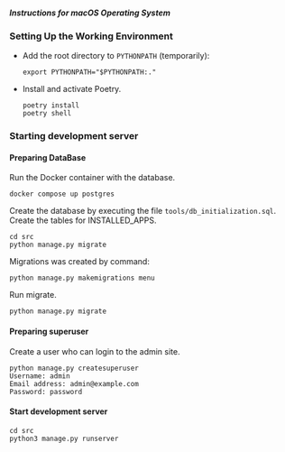 #####  Instructions for macOS Operating System
### Setting Up the Working Environment
- Add the root directory to `PYTHONPATH` (temporarily): 
    ```
    export PYTHONPATH="$PYTHONPATH:."
    ```
- Install and activate Poetry.
    ```
    poetry install
    poetry shell
    ```

### Starting development server 
#### Preparing DataBase
Run the Docker container with the database.
```
docker compose up postgres
```
Create the database by executing the file `tools/db_initialization.sql`.
Create the tables for INSTALLED_APPS.
```
cd src
python manage.py migrate
```
Migrations was created by command:
```
python manage.py makemigrations menu
```
Run migrate.
```
python manage.py migrate
```
#### Preparing superuser
Create a user who can login to the admin site.
```
python manage.py createsuperuser
Username: admin
Email address: admin@example.com
Password: password
```
#### Start development server
```
cd src 
python3 manage.py runserver
```